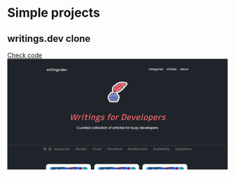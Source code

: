 # Simple projects

## writings.dev clone
[Check code](/writings-dev-clone/)
![Writings dev clone](/previews/writings-dev-clone.png)